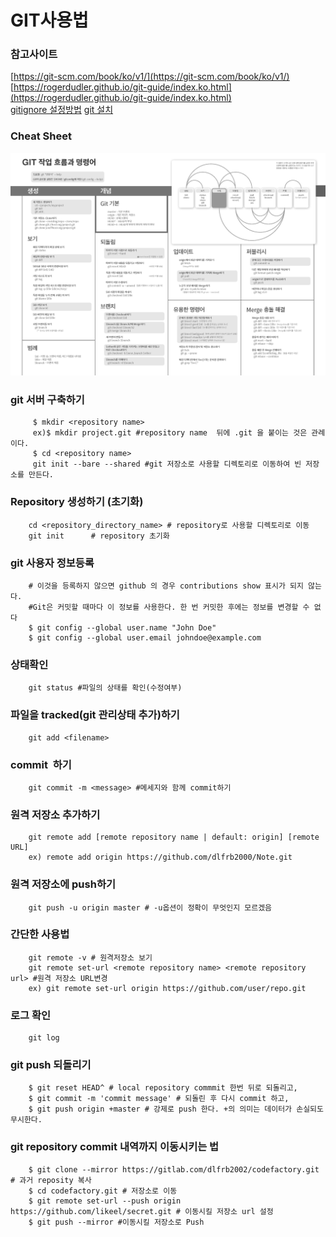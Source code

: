 # GIT사용법

### 참고사이트
[https://git-scm.com/book/ko/v1/](https://git-scm.com/book/ko/v1/)  
[https://rogerdudler.github.io/git-guide/index.ko.html](https://rogerdudler.github.io/git-guide/index.ko.html)  
[gitignore 설정방법](http://emflant.tistory.com/127)
[git 설치](https://git-scm.com/download/linux)  

### Cheat Sheet
![](./git_cheat_sheet.png)

### git 서버 구축하기
```shell
     $ mkdir <repository name>
     ex)$ mkdir project.git #repository name  뒤에 .git 을 붙이는 것은 관례이다.
     $ cd <repository name>
     git init --bare --shared #git 저장소로 사용할 디렉토리로 이동하여 빈 저장소를 만든다.
```


### Repository 생성하기 (초기화)
```shell
    cd <repository_directory_name> # repository로 사용할 디렉토리로 이동
    git init      # repository 초기화
```

### git 사용자 정보등록

```shell
    # 이것을 등록하지 않으면 github 의 경우 contributions show 표시가 되지 않는다. 
    #Git은 커밋할 때마다 이 정보를 사용한다. 한 번 커밋한 후에는 정보를 변경할 수 없다
    $ git config --global user.name "John Doe"
    $ git config --global user.email johndoe@example.com
```

### 상태확인
```shell
    git status #파일의 상태를 확인(수정여부)
```

### 파일을 tracked(git 관리상태 추가)하기
```shell
    git add <filename>
```

### commit  하기
```shell
    git commit -m <message> #메세지와 함께 commit하기
```

### 원격 저장소 추가하기
```shell
    git remote add [remote repository name | default: origin] [remote URL]
    ex) remote add origin https://github.com/dlfrb2000/Note.git
```

### 원격 저장소에 push하기
```shell
    git push -u origin master # -u옵션이 정확이 무엇인지 모르겠음 
```

### 간단한 사용법
```shell
    git remote -v # 원격저장소 보기
    git remote set-url <remote repository name> <remote repository url> #원격 저장소 URL변경
    ex) git remote set-url origin https://github.com/user/repo.git
```

### 로그 확인
```shell
    git log
```

### git push 되돌리기
```shell
    $ git reset HEAD^ # local repository commmit 한번 뒤로 되돌리고,
    $ git commit -m 'commit message' # 되돌린 후 다시 commit 하고,
    $ git push origin +master # 강제로 push 한다. +의 의미는 데이터가 손실되도 무시한다.
```

### git repository commit 내역까지 이동시키는 법
```shell
	$ git clone --mirror https://gitlab.com/dlfrb2002/codefactory.git # 과거 reposity 복사
	$ cd codefactory.git # 저장소로 이동
	$ git remote set-url --push origin https://github.com/likeel/secret.git # 이동시킬 저장소 url 설정
	$ git push --mirror #이동시킬 저장소로 Push
```
